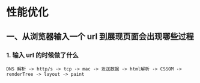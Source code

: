 # 性能优化

## 一、从浏览器输入一个 url 到展现页面会出现哪些过程

### 1. 输入 url 的时候做了什么
    DNS 解析 -> http/s -> tcp -> mac -> 发送数据 -> html解析 -> CSSOM -> renderTree -> layout -> paint
